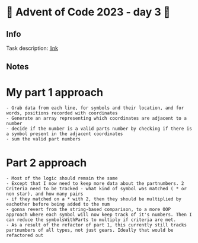 # 🎄 Advent of Code 2023 - day 3 🎄

## Info

Task description: [link](https://adventofcode.com/2023/day/3)

## Notes

# My part 1 approach

    - Grab data from each line, for symbols and their location, and for words, positions recorded with coordinates
    - Generate an array representing which coordinates are adjacent to a number
    - decide if the number is a valid parts number by checking if there is a symbol present in the adjacent coordinates
    - sum the valid part numbers

# Part 2 approach

    - Most of the logic should remain the same
    - Except that I now need to keep more data about the partnumbers. 2 Criteria need to be tracked - what kind of symbol was matched ( * or non star), and how many pairs
    - if they matched on a * with 2, then they should be multiplied by eachother before being added to the num
    - gonna revert from the string-based comparison, to a more OOP approach where each symbol will now keep track of it's numbers. Then I can reduce the symbolsWithParts to multiply if criteria are met.
    - As a result of the refactor of part 1, this currently still tracks partnumbers of all types, not just gears. Ideally that would be refactored out
